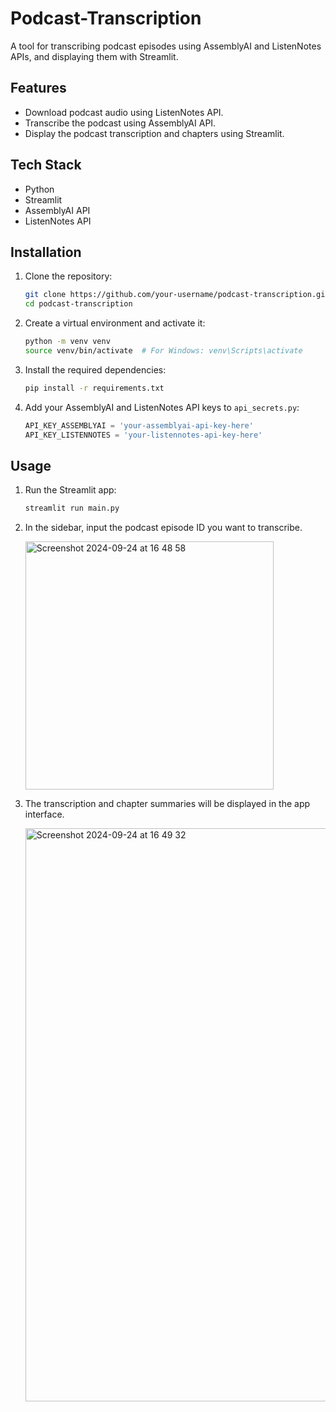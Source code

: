 # Podcast-Transcription

A tool for transcribing podcast episodes using AssemblyAI and ListenNotes APIs, and displaying them with Streamlit.

## Features
- Download podcast audio using ListenNotes API.
- Transcribe the podcast using AssemblyAI API.
- Display the podcast transcription and chapters using Streamlit.

## Tech Stack
- Python
- Streamlit
- AssemblyAI API
- ListenNotes API

## Installation

1. Clone the repository:

    ```bash
    git clone https://github.com/your-username/podcast-transcription.git
    cd podcast-transcription
    ```

2. Create a virtual environment and activate it:

    ```bash
    python -m venv venv
    source venv/bin/activate  # For Windows: venv\Scripts\activate
    ```

3. Install the required dependencies:

    ```bash
    pip install -r requirements.txt
    ```

4. Add your AssemblyAI and ListenNotes API keys to `api_secrets.py`:

    ```python
    API_KEY_ASSEMBLYAI = 'your-assemblyai-api-key-here'
    API_KEY_LISTENNOTES = 'your-listennotes-api-key-here'
    ```

## Usage

1. Run the Streamlit app:

    ```bash
    streamlit run main.py
    ```

2. In the sidebar, input the podcast episode ID you want to transcribe.

    <img width="397" alt="Screenshot 2024-09-24 at 16 48 58" src="https://github.com/user-attachments/assets/84e1331a-30cf-4799-ab61-9c9a372e412a">


4. The transcription and chapter summaries will be displayed in the app interface.
   
    <img width="917" alt="Screenshot 2024-09-24 at 16 49 32" src="https://github.com/user-attachments/assets/9e8dba5e-595f-45fc-b4cb-2a01d41a2c64">


